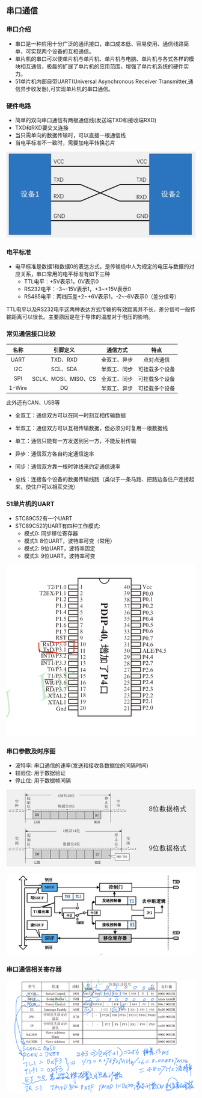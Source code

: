 ## 串口通信

### 串口介绍

* 串口是一种应用十分广泛的通讯接口，串口成本低、容易使用、通信线路简单，可实现两个设备的互相通信。
* 单片机的串口可以使单片机与单片机、单片机与电脑、单片机与各式各样的模块相互通信，极磊的扩展了单片机的应用范围，增强了单片机系统的硬件实力。
* 51单片机内部自带UART(Universal Asynchronous Receiver Transmitter,通信异步收发器),可实现单片机的串口通信。

### 硬件电路
* 简单的双向串口通信有两根通信线(发送端TXD和接收端RXD)
* TXD和RXD要交叉连接
* 当只需单向的数据传输时，可以直接一根通信线
* 当电平标准不一致时，需要加电平转换芯片

![硬件电路原理图](./images/com_map.png)

### 电平标准
* 电平标准是数据1和数据0的表达方式，是传输缆中人为规定的电压与数据的对应关系，串口常用的电平标准有如下三种
  * TTL电平：+5V表示1，0V表示0
  * RS232电平：-3~-15V表示1，+3~+15V表示0 
  * RS485电平：两线压差+2~+6V表示1，-2~-6V表示0（差分信号）
  
TTL电平以及RS232电平这两种表达方式传输的有效距离并不长，差分信号一般传输距离可以很长。主要原因是在于导体的温度对于电压的影响。

### 常见通信接口比较

|名称|引脚定义|通信方式|特点|
|:----:|:----:|:----:|:----:|
|UART|TXD、RXD|全双工、异步|点对点通信|
|I2C|SCL、SDA|半双工、同步|可挂载多个设备|
|SPI|SCLK、MOSI、MISO、CS|全双工、同步|可挂载多个设备|
|1-Wire|DQ|半双工、异步|可挂载多个设备|

此外还有CAN、USB等

* 全双工：通信双方可以在同一时刻互相传输数据
* 半双工：通信双方可以互相传输数据，但必须分时复用一根数据线
* 单工：通信只能有一方发送到另一方，不能反射传输

* 异步：通信双方各自约定通信速率
* 同步：通信双方靠一根时钟线来约定通信速率

* 总线：连接各个设备的数据传输线路（类似于一条马路、把路边各住户连接起来，使住户可以相互交流）

### 51单片机的UART
* STC89C52有一个UART
* STC89C52的UART有四种工作模式:
  * 模式0: 同步移位寄存器
  * 模式1: 8位UART，波特率可变（常用）
  * 模式2: 9位UART，波特率固定
  * 模式3: 9位UART，波特率可变


![89C52RC管脚图](./images/STC89C52_mcu_serial.png)

### 串口参数及时序图
* 波特率: 串口通信的速率(发送和接收各数据位的间隔时间)
* 较验位: 用于数据验证
* 停止位: 用于数据帧间隔

![串口通信时序图](./images/sequence.png)

![串口模式图](./images/sequence_1.png)

### 串口通信相关寄存器
![串口通信相关寄存器](./images/register_serial.png)